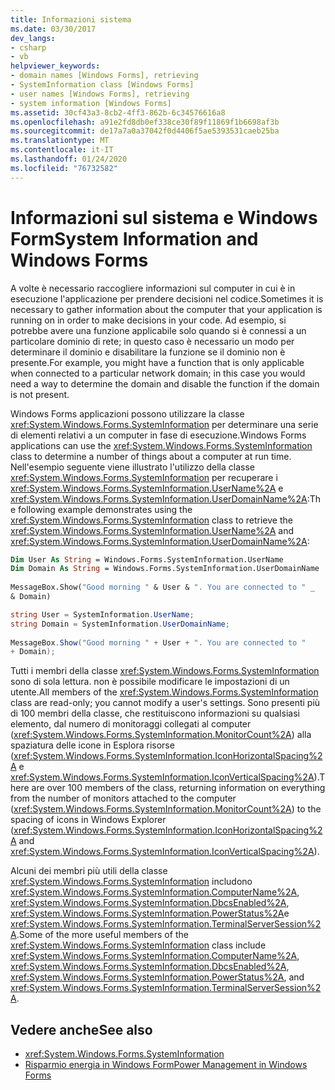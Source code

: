 ```yaml
---
title: Informazioni sistema
ms.date: 03/30/2017
dev_langs:
- csharp
- vb
helpviewer_keywords:
- domain names [Windows Forms], retrieving
- SystemInformation class [Windows Forms]
- user names [Windows Forms], retrieving
- system information [Windows Forms]
ms.assetid: 30cf43a3-8cb2-4ff3-862b-6c34576616a8
ms.openlocfilehash: a91e2fd8db0ef338ce30f89f11869f1b6698af3b
ms.sourcegitcommit: de17a7a0a37042f0d4406f5ae5393531caeb25ba
ms.translationtype: MT
ms.contentlocale: it-IT
ms.lasthandoff: 01/24/2020
ms.locfileid: "76732582"
---
```

# <a name="system-information-and-windows-forms"></a><span data-ttu-id="afcb5-102">Informazioni sul sistema e Windows Form</span><span class="sxs-lookup"><span data-stu-id="afcb5-102">System Information and Windows Forms</span></span>
<span data-ttu-id="afcb5-103">A volte è necessario raccogliere informazioni sul computer in cui è in esecuzione l'applicazione per prendere decisioni nel codice.</span><span class="sxs-lookup"><span data-stu-id="afcb5-103">Sometimes it is necessary to gather information about the computer that your application is running on in order to make decisions in your code.</span></span> <span data-ttu-id="afcb5-104">Ad esempio, si potrebbe avere una funzione applicabile solo quando si è connessi a un particolare dominio di rete; in questo caso è necessario un modo per determinare il dominio e disabilitare la funzione se il dominio non è presente.</span><span class="sxs-lookup"><span data-stu-id="afcb5-104">For example, you might have a function that is only applicable when connected to a particular network domain; in this case you would need a way to determine the domain and disable the function if the domain is not present.</span></span>  
  
 <span data-ttu-id="afcb5-105">Windows Forms applicazioni possono utilizzare la classe <xref:System.Windows.Forms.SystemInformation> per determinare una serie di elementi relativi a un computer in fase di esecuzione.</span><span class="sxs-lookup"><span data-stu-id="afcb5-105">Windows Forms applications can use the <xref:System.Windows.Forms.SystemInformation> class to determine a number of things about a computer at run time.</span></span> <span data-ttu-id="afcb5-106">Nell'esempio seguente viene illustrato l'utilizzo della classe <xref:System.Windows.Forms.SystemInformation> per recuperare i <xref:System.Windows.Forms.SystemInformation.UserName%2A> e <xref:System.Windows.Forms.SystemInformation.UserDomainName%2A>:</span><span class="sxs-lookup"><span data-stu-id="afcb5-106">The following example demonstrates using the <xref:System.Windows.Forms.SystemInformation> class to retrieve the <xref:System.Windows.Forms.SystemInformation.UserName%2A> and <xref:System.Windows.Forms.SystemInformation.UserDomainName%2A>:</span></span>  
  
```vb  
Dim User As String = Windows.Forms.SystemInformation.UserName  
Dim Domain As String = Windows.Forms.SystemInformation.UserDomainName  
  
MessageBox.Show("Good morning " & User & ". You are connected to " _  
& Domain)  
```  
  
```csharp  
string User = SystemInformation.UserName;  
string Domain = SystemInformation.UserDomainName;  
  
MessageBox.Show("Good morning " + User + ". You are connected to "
+ Domain);
```  
  
 <span data-ttu-id="afcb5-107">Tutti i membri della classe <xref:System.Windows.Forms.SystemInformation> sono di sola lettura. non è possibile modificare le impostazioni di un utente.</span><span class="sxs-lookup"><span data-stu-id="afcb5-107">All members of the <xref:System.Windows.Forms.SystemInformation> class are read-only; you cannot modify a user's settings.</span></span> <span data-ttu-id="afcb5-108">Sono presenti più di 100 membri della classe, che restituiscono informazioni su qualsiasi elemento, dal numero di monitoraggi collegati al computer (<xref:System.Windows.Forms.SystemInformation.MonitorCount%2A>) alla spaziatura delle icone in Esplora risorse (<xref:System.Windows.Forms.SystemInformation.IconHorizontalSpacing%2A> e <xref:System.Windows.Forms.SystemInformation.IconVerticalSpacing%2A>).</span><span class="sxs-lookup"><span data-stu-id="afcb5-108">There are over 100 members of the class, returning information on everything from the number of monitors attached to the computer (<xref:System.Windows.Forms.SystemInformation.MonitorCount%2A>) to the spacing of icons in Windows Explorer (<xref:System.Windows.Forms.SystemInformation.IconHorizontalSpacing%2A> and <xref:System.Windows.Forms.SystemInformation.IconVerticalSpacing%2A>).</span></span>  
  
 <span data-ttu-id="afcb5-109">Alcuni dei membri più utili della classe <xref:System.Windows.Forms.SystemInformation> includono <xref:System.Windows.Forms.SystemInformation.ComputerName%2A>, <xref:System.Windows.Forms.SystemInformation.DbcsEnabled%2A>, <xref:System.Windows.Forms.SystemInformation.PowerStatus%2A>e <xref:System.Windows.Forms.SystemInformation.TerminalServerSession%2A>.</span><span class="sxs-lookup"><span data-stu-id="afcb5-109">Some of the more useful members of the <xref:System.Windows.Forms.SystemInformation> class include <xref:System.Windows.Forms.SystemInformation.ComputerName%2A>, <xref:System.Windows.Forms.SystemInformation.DbcsEnabled%2A>, <xref:System.Windows.Forms.SystemInformation.PowerStatus%2A>, and <xref:System.Windows.Forms.SystemInformation.TerminalServerSession%2A>.</span></span>  
  
## <a name="see-also"></a><span data-ttu-id="afcb5-110">Vedere anche</span><span class="sxs-lookup"><span data-stu-id="afcb5-110">See also</span></span>

- <xref:System.Windows.Forms.SystemInformation>
- [<span data-ttu-id="afcb5-111">Risparmio energia in Windows Form</span><span class="sxs-lookup"><span data-stu-id="afcb5-111">Power Management in Windows Forms</span></span>](power-management-in-windows-forms.md)

